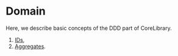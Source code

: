 # Domain

Here, we describe basic concepts of the DDD part of CoreLibrary.

1. [IDs](./ids.md),
2. [Aggregates](./aggregates.md).
